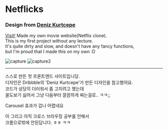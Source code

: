 # Netflicks
### Design from [Deniz Kurtcepe](https://dribbble.com/shots/4240842-Netflix-Home-Page)

[Visit!](https://iborymagic.github.io/netflicks/)
Made my own movie website(Netflix clone).  
This is my first project without any lecture.  
It's quite dirty and slow, and doesn't have any fancy functions,  
but I'm proud that I made this on my own :D  

![capture](https://user-images.githubusercontent.com/42052110/85828793-2296c280-b7c4-11ea-9fef-ad9aed19bfcc.PNG)
![capture2](https://user-images.githubusercontent.com/42052110/85828796-24608600-b7c4-11ea-8534-9df1ea088793.PNG)

---
스스로 만든 첫 프론트엔드 사이트입니당.  
디자인은 Dribbble의 'Deniz Kurtcepe'가 만든 디자인을 참고했어요.  
코드가 상당히 더러워서 좀 고치려고 했는데  
꼴도보기 싫어서 그냥 다음부터 깔끔하게 짜는걸로.. ㅋㅋ;;  

Carousel 효과가 겁나 어렵네요  

아 그리고 아직 크로스 브라우징 공부를 안해서  
크롬으로밖에 안된답니다. ㅎㅎ ㅋㅋ
